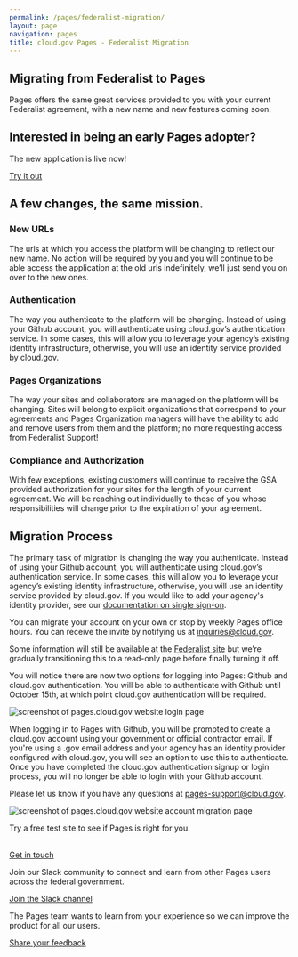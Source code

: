 ```yaml
---
permalink: /pages/federalist-migration/
layout: page
navigation: pages
title: cloud.gov Pages - Federalist Migration
---
```


<section class="usa-section">
    <div class="grid-row grid-gap">
      <div class="tablet:grid-col-8">
        <h1 class="font-heading-3xl">Migrating from Federalist to Pages</h1>
        <p class="usa-intro">Pages offers the same great services provided to you with your current Federalist agreement, with a new name and new features coming soon.</p>
      </div>
      <div class="tablet:grid-col-4 usa-section--dark margin-top-8">
        <h2 class="no-anchor">Interested in being an early Pages adopter?</h2>
        <p class="usa-intro">The new application is live now!</p>
        <p><a class="usa-button usa-button--big" href="https://pages.cloud.gov"> Try it out</a></p>
      </div>
    </div>
</section>

<section class="usa-section">
  <div class="grid-row grid-gap">
    <div class="tablet:grid-col-7 usa-prose">
      <h2>A few changes, the same mission.</h2>
    </div>
  </div>
  <div class="grid-row grid-gap margin-top-4">
    <div class="tablet:grid-col-6 usa-prose">
      <h3>New URLs</h3>
      <p>The urls at which you access the platform will be changing to reflect our new name. No action will be required by you and you will continue to be able access the application at the old urls indefinitely, we’ll just send you on over to the new ones.</p>
    </div>
    <div class="tablet:grid-col-6 usa-prose">
      <h3>Authentication</h3>
      <p>The way you authenticate to the platform will be changing. Instead of using your Github account, you will authenticate using cloud.gov’s authentication service. In some cases, this will allow you to leverage your agency’s existing identity infrastructure, otherwise, you will use an identity service provided by cloud.gov.</p>
    </div>
  </div>
  <div class="grid-row grid-gap margin-top-4">
    <div class="tablet:grid-col-6 usa-prose">
      <h3>Pages Organizations</h3>
      <p>The way your sites and collaborators are managed on the platform will be changing. Sites will belong to explicit organizations that correspond to your agreements and Pages Organization managers will have the ability to add and remove users from them and the platform; no more requesting access from Federalist Support!</p>
    </div>
    <div class="tablet:grid-col-6 usa-prose">
      <h3>Compliance and Authorization</h3>
      <p>With few exceptions, existing customers will continue to receive the GSA provided authorization for your sites for the length of your current agreement. We will be reaching out individually to those of you whose responsibilities will change prior to the expiration of your agreement.</p>
    </div>
  </div>
</section>

<section class="usa-section">
  <div class="grid-row">
    <div class="tablet:grid-col-7 usa-prose">
      <h2>Migration Process</h2>
    </div>
  </div>
  <div class="grid-row">
    <div class="grid-row margin-top-4">
      <div class="tablet:grid-col-12 usa-prose">
        <p>
          The primary task of migration is changing the way you authenticate. Instead of using your Github account, you will authenticate using cloud.gov’s authentication service. In some cases, this will allow you to leverage your agency’s existing identity infrastructure, otherwise, you will use an identity service provided by cloud.gov. If you would like to add your agency's identity provider, see our <a href="https://cloud.gov/docs/orgs-spaces/sso/">documentation on single sign-on</a>.
        </p>
        <p>
          You can migrate your account on your own or stop by weekly Pages office hours. You can receive the invite by notifying us at <a href="mailto:inquiries@cloud.gov">inquiries@cloud.gov</a>.
        </p>
        <p>
          Some information will still be available at the <a href="https://federalistapp.18f.gov">Federalist site</a> but we’re gradually transitioning this to a read-only page before finally turning it off.
        </p>
      </div>
    </div>
    <div class="grid-row grid-gap margin-top-4">
      <div class="tablet:grid-col-6 usa-prose">
        <p>
          You will notice there are now two options for logging into Pages: Github and cloud.gov authentication. You will be able to authenticate with Github until October 15th, at which point cloud.gov authentication will be required.
        </p>
      </div>
      <div class="tablet:grid-col-6 usa-prose">
        <img alt="screenshot of pages.cloud.gov website login page" src="{{site.baseurl}}/assets/images/pages/federalist-migration-login.png"/>
      </div>
    </div>
    <div class="grid-row grid-gap margin-top-4">
      <div class="tablet:grid-col-6 usa-prose">
        <p>
          When logging in to Pages with Github, you will be prompted to create a cloud.gov account using your government or official contractor email. If you're using a .gov email address and your agency has an identity provider configured with cloud.gov, you will see an option to use this to authenticate. Once you have completed the cloud.gov authentication signup or login process, you will no longer be able to login with your Github account.
        </p>
        <p>
          Please let us know if you have any questions at <a href="mailto:pages-support@cloud.gov">pages-support@cloud.gov</a>.
        </p>
      </div>
        <div class="tablet:grid-col-6 usa-prose">
        <img alt="screenshot of pages.cloud.gov website account migration page" src="{{site.baseurl}}/assets/images/pages/federalist-migration-migrate.png"/>
      </div>
    </div>
  </div>
</section>

<section class="usa-section">
  <div class="grid-row grid-gap-lg">
    <div class="tablet:grid-col-4 bar-top">
      <p>Try a free test site to see if Pages is right for you.<br>&nbsp;</p>
      <a class="cg-arrow" href="mailto:inquiries@cloud.gov?body=What%27s%20your%20name%3F%0A%0AWhat%20agency%20or%20office%20do%20you%20work%20for%3F%0A%0AWhat%27s%20your%20job%20title%20or%20role%3F%0A%0ATell%20us%20a%20little%20about%20your%20website%20project%20or%20your%20questions%20about%20federalist:%0A%0AIf%20you%27d%20like%20us%20to%20call%20you%2C%20what%27s%20your%20phone%20number%20and%20when%20might%20be%20a%20good%20time%3F%0A">Get in touch</a>
    </div>
    <div class="tablet:grid-col-4 bar-top">
      <p>Join our Slack community to connect and learn from other Pages users across the federal government.</p>
      <a class="cg-arrow" href="https://docs.google.com/forms/d/1vcsvQ64qt5mYNyVajcwtYDRMqEOyPzsXZBGM5c4_BD8/edit">Join the Slack channel</a>
    </div>
    <div class="tablet:grid-col-4 bar-top">
      <p>The Pages team wants to learn from your experience so we can improve the product for all our users.</p>
      <a class="cg-arrow" href="mailto:inquiries@cloud.gov">Share your feedback</a>
    </div>
  </div>
</section>

